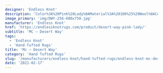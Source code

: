 ```yaml
---
designer: 'Endless Knot'
description: 'Color%3A%20Pink%20Lady%0AMaterial%3A%20100%25%20Wool%0ACollection%3A%20Hand-Tufted%20Collection'
image_primary: 'img/DWY-256-600x750.jpg'
manufacturer: 'Endless Knot'
href: 'https://endlessknotrugs.com/product/desert-way-pink-lady/'
subtitle: 'MC – Desert Way'
tags:
  - 'Endless Knot'
  - 'Hand-Tufted Rugs'
title: 'Mc – Desert Way'
category: 'Hand Tufted Rugs'
slug: '/manufacturers/endless-knot/hand-tufted-rugs/endless-knot-mc-desert-way'
date: '2021-02-17'
---
```

